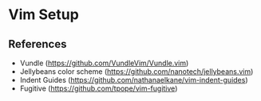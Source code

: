 # Vim Setup

## References

- Vundle (https://github.com/VundleVim/Vundle.vim)
- Jellybeans color scheme (https://github.com/nanotech/jellybeans.vim)
- Indent Guides (https://github.com/nathanaelkane/vim-indent-guides)
- Fugitive (https://github.com/tpope/vim-fugitive)

